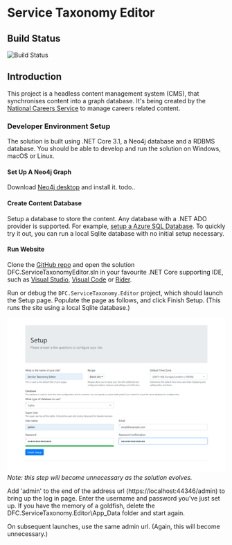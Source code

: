 # Service Taxonomy Editor

## Build Status

![Build Status](todo)

## Introduction

This project is a headless content management system (CMS), that synchronises content into a graph database. It's being created by the [National Careers Service](https://nationalcareers.service.gov.uk/) to manage careers related content.

### Developer Environment Setup

The solution is built using .NET Core 3.1, a Neo4j database and a RDBMS database. You should be able to develop and run the solution on Windows, macOS or Linux.

#### Set Up A Neo4j Graph

Download [Neo4j desktop](https://neo4j.com/download/) and install it. todo..

#### Create Content Database

Setup a database to store the content. Any database with a .NET ADO provider is supported. For example, [setup a Azure SQL Database](https://docs.microsoft.com/en-us/azure/sql-database/sql-database-single-database-get-started?tabs=azure-portal). To quickly try it out, you can run a local Sqlite database with no initial setup necessary.

#### Run Website

Clone the [GitHub repo](https://github.com/SkillsFundingAgency/dfc-servicetaxonomy-editor) and open the solution DFC.ServiceTaxonomyEditor.sln in your favourite .NET Core supporting IDE, such as [Visual Studio](https://visualstudio.microsoft.com/), [Visual Code](https://code.visualstudio.com/) or [Rider](https://www.jetbrains.com/rider/).

Run or debug the `DFC.ServiceTaxonomy.Editor` project, which should launch the Setup page. Populate the page as follows, and click Finish Setup. (This runs the site using a local Sqlite database.)

![Service Taxonomy Editor Setup](/Images/EditorSetup.png)
*Note: this step will become unnecessary as the solution evolves.*

Add 'admin' to the end of the address url (https://localhost:44346/admin) to bring up the log in page. Enter the username and password you've just set up. If you have the memory of a goldfish, delete the DFC.ServiceTaxonomy.Editor\App_Data folder and start again.

On subsequent launches, use the same admin url. (Again, this will become unnecessary.)